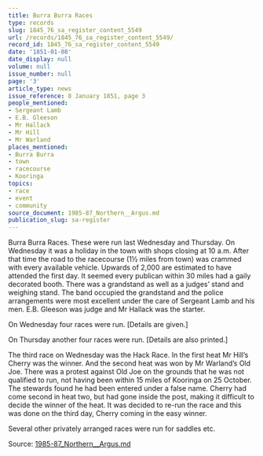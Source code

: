 ```yaml
---
title: Burra Burra Races
type: records
slug: 1845_76_sa_register_content_5549
url: /records/1845_76_sa_register_content_5549/
record_id: 1845_76_sa_register_content_5549
date: '1851-01-08'
date_display: null
volume: null
issue_number: null
page: '3'
article_type: news
issue_reference: 8 January 1851, page 3
people_mentioned:
- Sergeant Lamb
- E.B. Gleeson
- Mr Hallack
- Mr Hill
- Mr Warland
places_mentioned:
- Burra Burra
- town
- racecourse
- Kooringa
topics:
- race
- event
- community
source_document: 1985-87_Northern__Argus.md
publication_slug: sa-register
---
```


Burra Burra Races.  These were run last Wednesday and Thursday.  On Wednesday it was a holiday in the town with shops closing at 10 a.m.  After that time the road to the racecourse (1½ miles from town) was crammed with every available vehicle.  Upwards of 2,000 are estimated to have attended the first day.  It seemed every publican within 30 miles had a gaily decorated booth. There was a grandstand as well as a judges’ stand and weighing stand.  The band occupied the grandstand and the police arrangements were most excellent under the care of Sergeant Lamb and his men.  E.B. Gleeson was judge and Mr Hallack was the starter.

On Wednesday four races were run.  [Details are given.]

On Thursday another four races were run.  [Details are also printed.]

The third race on Wednesday was the Hack Race.  In the first heat Mr Hill’s Cherry was the winner.  And the second heat was won by Mr Warland’s Old Joe.  There was a protest against Old Joe on the grounds that he was not qualified to run, not having been within 15 miles of Kooringa on 25 October.  The stewards found he had been entered under a false name.  Cherry had come second in heat two, but had gone inside the post, making it difficult to decide the winner of the heat.  It was decided to re-run the race and this was done on the third day, Cherry coming in the easy winner.

Several other privately arranged races were run for saddles etc.

Source: [1985-87_Northern__Argus.md](/downloads/markdown/1985-87_Northern__Argus.md)
